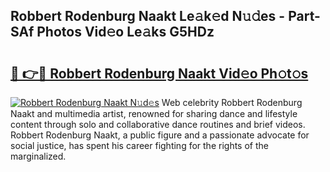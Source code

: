 ## Robbert Rodenburg Naakt Le𝚊k𝚎d N𝚞𝚍es - Part-SAf Photos Vid𝚎o Le𝚊ks G5HDz

# <h2><a href="http://fb50hq9.evod.top/?m=Robbert+Rodenburg+Naakt">🔗 👉🔴 Robbert Rodenburg Naakt Vid𝚎o Ph𝚘t𝚘s</a></h2>

[![Robbert Rodenburg Naakt N𝚞d𝚎s](https://i.imgur.com/8V9OHl7.gif)](http://fb50hq9.evod.top/?m=Robbert+Rodenburg+Naakt)
Web celebrity Robbert Rodenburg Naakt and multimedia artist, renowned for sharing dance and lifestyle content through solo and collaborative dance routines and brief videos. Robbert Rodenburg Naakt, a public figure and a passionate advocate for social justice, has spent his career fighting for the rights of the marginalized. 
